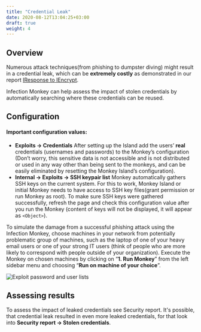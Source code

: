```yaml
---
title: "Credential Leak"
date: 2020-08-12T13:04:25+03:00
draft: true
weight: 4
---
```


## Overview 

Numerous attack techniques(from phishing to dumpster diving) might result in a credential leak, 
which can be **extremely costly** as demonstrated in our report [IResponse to IEncrypt](https://www.guardicore.com/2019/04/iresponse-to-iencrypt/).

Infection Monkey can help assess the impact of stolen credentials by automatically searching 
where these credentials can be reused.

## Configuration

#### Important configuration values:

- **Exploits -> Credentials** After setting up the Island add the users’ **real** credentials 
(usernames and passwords) to the Monkey’s configuration (Don’t worry, this sensitive data is not accessible and is not
 distributed or used in any way other than being sent to the monkeys, and can be easily eliminated by resetting the Monkey Island’s configuration).
- **Internal -> Exploits -> SSH keypair list** Monkey automatically gathers SSH keys on the current system. 
For this to work, Monkey Island or initial Monkey needs to have access to SSH key files(grant permission or run Monkey as root).
To make sure SSH keys were gathered successfully, refresh the page and check this configuration value after you run the Monkey
(content of keys will not be displayed, it will appear as `<Object>`).

To simulate the damage from a successful phishing attack using the Infection Monkey, choose machines in your network 
from potentially problematic group of machines, such as the laptop of one of your heavy email users or 
one of your strong IT users (think of people who are more likely to correspond with people outside of 
your organization). Execute the Monkey on chosen machines by clicking on “**1. Run Monkey**” from the left sidebar menu
 and choosing “**Run on machine of your choice**”.

![Exploit password and user lists](/images/usage/scenarios/user-password-lists.png "Exploit password and user lists")

## Assessing results

To assess the impact of leaked credentials see Security report. It's possible, that credential leak resulted in even
more leaked credentials, for that look into **Security report -> Stolen credentials**. 

